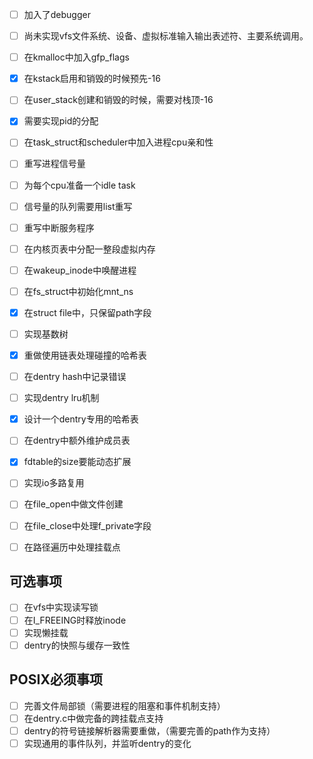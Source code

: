 - [ ] 加入了debugger
- [ ] 尚未实现vfs文件系统、设备、虚拟标准输入输出表述符、主要系统调用。
- [ ] 在kmalloc中加入gfp_flags
- [x] 在kstack启用和销毁的时候预先-16
- [ ] 在user_stack创建和销毁的时候，需要对栈顶-16
- [x] 需要实现pid的分配
- [ ] 在task_struct和scheduler中加入进程cpu亲和性
- [ ] 重写进程信号量
- [ ] 为每个cpu准备一个idle task
- [ ] 信号量的队列需要用list重写
- [ ] 重写中断服务程序
- [ ] 在内核页表中分配一整段虚拟内存
- [ ] 在wakeup_inode中唤醒进程
- [ ] 在fs_struct中初始化mnt_ns
- [x] 在struct file中，只保留path字段
- [ ] 实现基数树
- [x] 重做使用链表处理碰撞的哈希表
- [ ] 在dentry hash中记录错误
- [ ] 实现dentry lru机制
- [x] 设计一个dentry专用的哈希表
- [ ] 在dentry中额外维护成员表
- [x] fdtable的size要能动态扩展
- [ ] 实现io多路复用
- [ ] 在file_open中做文件创建
- [ ] 在file_close中处理f_private字段
- [ ] 在路径遍历中处理挂载点



## 可选事项
- [ ] 在vfs中实现读写锁
- [ ] 在I_FREEING时释放inode
- [ ] 实现懒挂载
- [ ] dentry的快照与缓存一致性

## POSIX必须事项
- [ ] 完善文件局部锁（需要进程的阻塞和事件机制支持）
- [ ] 在dentry.c中做完备的跨挂载点支持
- [ ] dentry的符号链接解析器需要重做，（需要完善的path作为支持）
- [ ] 实现通用的事件队列，并监听dentry的变化
